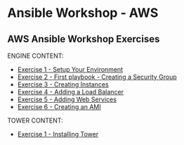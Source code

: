 # Ansible Workshop - AWS

## AWS Ansible Workshop Exercises

 ENGINE CONTENT:
 
 - [Exercise 1 - Setup Your Environment](ansible_engine/1-setup)
 - [Exercise 2 - First playbook - Creating a Security Group](ansible_engine/2-securitygroup)
 - [Exercise 3 - Creating Instances](ansible_engine/3-instances)
 - [Exercise 4 - Adding a Load Balancer](ansible_engine/4-loadbalancer)
 - [Exercise 5 - Adding Web Services](ansible_engine/5-addservices)
 - [Exercise 6 - Creating an AMI](ansible_engine/6-ami)

 
 TOWER CONTENT:
 
 - [Exercise 1 - Installing Tower](ansible_engine/1-install)



